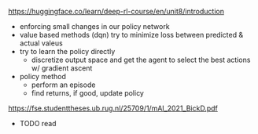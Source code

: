 https://huggingface.co/learn/deep-rl-course/en/unit8/introduction 
- enforcing small changes in our policy network
- value based methods (dqn) try to minimize loss between predicted & actual valeus
- try to learn the policy directly
    - discretize output space and get the agent to select the best actions w/ gradient ascent
- policy method
    - perform an episode
    - find returns, if good, update policy

https://fse.studenttheses.ub.rug.nl/25709/1/mAI_2021_BickD.pdf 
- TODO read